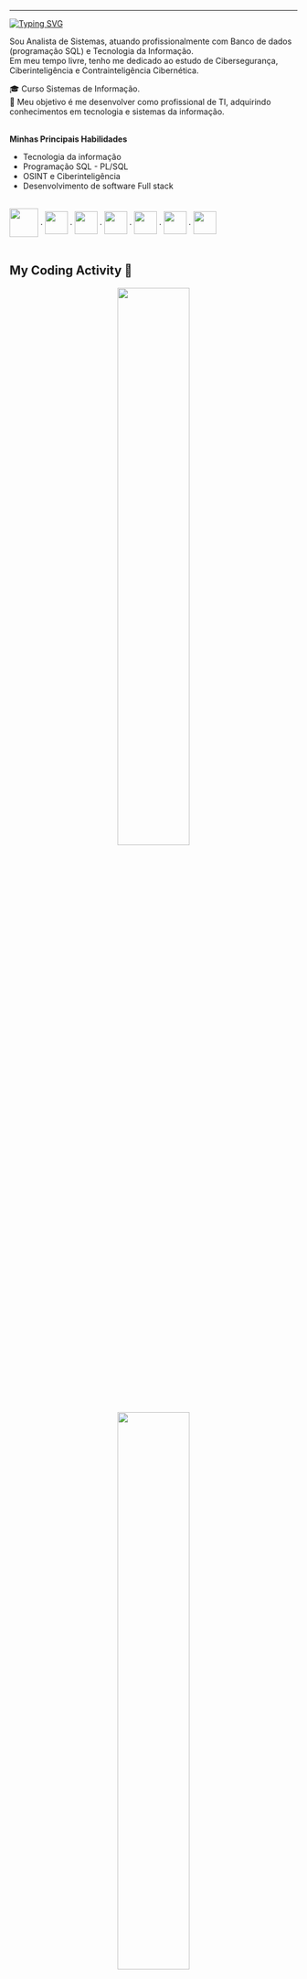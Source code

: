 
---
  
  [![Typing SVG](https://readme-typing-svg.demolab.com?font=Pacifico&weight=1000&duration=3000&pause=1508&color=14CD43&width=435&lines=Welcome+to+my+profile+on+GitHub;I'm+Systems+Analyst+in+Brazil)](https://git.io/typing-svg)
  

<p>
  Sou Analista de Sistemas, atuando profissionalmente com Banco de dados (programação SQL) e Tecnologia da Informação. <br>  Em meu tempo livre, tenho me dedicado ao estudo de Cibersegurança, Ciberinteligência e Contrainteligência Cibernética.
</p>
🎓 Curso Sistemas de Informação. <br>
🚀 Meu objetivo é me desenvolver como profissional de TI, adquirindo conhecimentos em tecnologia e sistemas da informação. <br><br>

**Minhas Principais Habilidades**
- Tecnologia da informação
- Programação SQL - PL/SQL
- OSINT e Ciberinteligência
- Desenvolvimento de software Full stack
<div style="display: inline_block"> <br>
  <img align="center" hight="40" width="50" src="https://cdn.icon-icons.com/icons2/273/PNG/256/icon_sql_256_30046.png" /> .   
  <img align="center" hight="30" width="40" src="https://cdn.jsdelivr.net/gh/devicons/devicon/icons/java/java-original-wordmark.svg" /> .
  <img align="center" hight="30" width="40" src="https://cdn.jsdelivr.net/gh/devicons/devicon/icons/python/python-original.svg" />   .
  <img align="center" hight="30" width="40" src="https://cdn.jsdelivr.net/gh/devicons/devicon/icons/c/c-original.svg" />   .
  <img align="center" hight="30" width="40" src="https://cdn.jsdelivr.net/gh/devicons/devicon/icons/javascript/javascript-plain.svg" /> .
  <img align="center" hight="30" width="40" src="https://cdn.jsdelivr.net/gh/devicons/devicon/icons/html5/html5-plain-wordmark.svg" /> .
  <img align="center" hight="30" width="40" src="https://cdn.jsdelivr.net/gh/devicons/devicon/icons/css3/css3-plain-wordmark.svg" /> 
</div> <br>

## My Coding Activity 🚀
<div align="center" style="display: inline_block">
  <img width=50%  src="https://github-readme-streak-stats.herokuapp.com?user=SammMartins&theme=radical&mode=weekly" />
</div> <br>
<div align="center" style="display: inline_block">
  <img width=50% src="https://github-readme-stats-seven-pied-77.vercel.app/api/top-langs/?username=SammMartins&show_icons=true&theme=radical&layout=compact" />
</div> <br>

<!--
![Anurag's GitHub stats](https://github-readme-stats.vercel.app/api?username=SammMartins&show_icons=true&theme=synthwave) 
-->   
## Main Projects 🔬 
Alguns dos meus principais projetos:

1. #### [Projeto em Java com orientação a objeto e Interfaces Gráficas](https://github.com/SammMartins/Projeto-POO) <img align="center" hight="15" width="20" src="https://cdn.jsdelivr.net/gh/devicons/devicon/icons/java/java-plain.svg" />
   - Descrição: Trata-se de um sistema gerenciador de clientes. Através da integração do Java com o SQL, nosso programa estabelece uma conexão com um Banco de Dados Privado na nuvem. O sistema permite aos usuários realizarem as operações de CRUD (Create, Read, Update, Delete) no banco de dados, possibilitando o completo gerenciamento dos clientes. Programa criado durante a matéria de Programação Orientada a Objeto no Bacharelado em Sistema de Informação.

2. #### [RRT - Rain in Real Time](https://github.com/Amigos-FTC/RainingInRealTime) <img align="center" hight="15" width="20" src="https://cdn.jsdelivr.net/gh/devicons/devicon/icons/arduino/arduino-original.svg" /> <img align="center" hight="15" width="20" src="https://cdn.jsdelivr.net/gh/devicons/devicon/icons/javascript/javascript-plain.svg" /> <img align="center" hight="15" width="20" src="https://cdn.jsdelivr.net/gh/devicons/devicon/icons/html5/html5-plain-wordmark.svg" /> <img align="center" hight="15" width="20" src="https://cdn.jsdelivr.net/gh/devicons/devicon/icons/css3/css3-plain-wordmark.svg" />
   - Descrição: O projeto RRT propõe uma solução inovadora para o monitoramento em tempo real de condições climáticas, com foco na detecção de chuva - em tempo real. A iniciativa integra conhecimentos das disciplinas de Técnicas de Programação Web (TPW) e Inteligência Artificial (IA), visando proporcionar benefícios significativos à comunidade.


